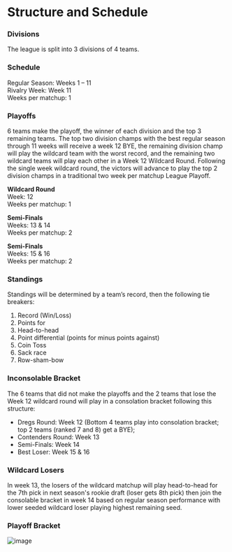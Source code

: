 # Structure and Schedule

### Divisions

The league is split into 3 divisions of 4 teams.

### Schedule


Regular Season:     Weeks 1 – 11<br/>
Rivalry Week:       Week 11<br/>
Weeks per matchup:  1<br/>

### Playoffs


6 teams make the playoff, the winner of each division and the top 3 remaining teams.  The top two division champs with the best regular season through 11 weeks will receive a week 12 BYE, the remaining division champ will play the wildcard team with the worst record, and the remaining two wildcard teams will play each other in a Week 12 Wildcard Round. Following the single week wildcard round, the victors will advance to play the top 2 division champs in a traditional two week per matchup League Playoff.

**Wildcard Round**<br>
Week: 12 <br>
Weeks per matchup:  1<br/>

**Semi-Finals**<br>
Weeks: 13 & 14<br>
Weeks per matchup:  2<br/>

**Semi-Finals**<br>
Weeks: 15 & 16<br>
Weeks per matchup:  2<br/>


### Standings


Standings will be determined by a team’s record, then the following tie breakers:

1.  Record (Win/Loss)
2.  Points for
3.  Head-to-head
4.  Point differential (points for minus points against)
5.  Coin Toss
6.  Sack race
7.  Row-sham-bow

### Inconsolable Bracket


The 6 teams that did not make the playoffs and the 2 teams that lose the Week 12 wildcard round will play in a consolation bracket following this structure:

* Dregs Round: Week 12 (Bottom 4 teams play into consolation bracket; top 2 teams (ranked 7 and 8) get a BYE);
* Contenders Round: Week 13
* Semi-Finals: Week 14
* Best Loser: Week 15 & 16

### Wildcard Losers

In week 13, the losers of the wildcard matchup will play head-to-head for the 7th pick in next season's rookie draft (loser gets 8th pick) then join the consolable bracket in week 14 based on regular season performance with lower seeded wildcard loser playing highest remaining seed.

### Playoff Bracket

![image](https://user-images.githubusercontent.com/600955/49603657-e25dbe00-f959-11e8-89eb-f593ffaeb90e.png)
